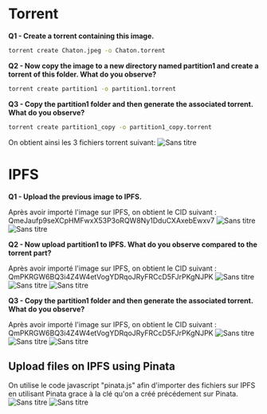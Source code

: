 # Torrent

**Q1 - Create a torrent containing this image.**
   ```bash
   torrent create Chaton.jpeg -o Chaton.torrent
   ```

**Q2 - Now copy the image to a new directory named partition1 and create a torrent of this folder. What do you observe?**
   ```bash
   torrent create partition1 -o partition1.torrent
   ```

**Q3 - Copy the partition1 folder and then generate the associated torrent. What do you observe?**
   ```bash
   torrent create partition1_copy -o partition1_copy.torrent
   ```

On obtient ainsi les 3 fichiers torrent suivant:
![Sans titre](https://github.com/Theobse/Theo_Besse_CDOF1-Workshop2/assets/116637028/97495c76-d1ef-4300-bfdf-bf8e8d8ca09d)

# IPFS

**Q1 - Upload the previous image to IPFS.**

Après avoir importé l'image sur IPFS, on obtient le CID suivant : QmeJaufp9seXCpHMFwxX53P3oRQW8Ny1DduCXAxebEwxv7
![Sans titre](https://github.com/Theobse/Theo_Besse_CDOF1-Workshop2/assets/116637028/993ab4e1-a46e-4078-9499-cd8a32f4bf93)
![Sans titre](https://github.com/Theobse/Theo_Besse_CDOF1-Workshop2/assets/116637028/8b245002-cc39-4ec9-9f14-17a5504d96f3)

**Q2 - Now upload partition1 to IPFS. What do you observe compared to the torrent part?**

Après avoir importé l'image sur IPFS, on obtient le CID suivant : QmPKRGW6BQ3i4Z4W4etVogYDRqoJRyFRCcD5FJrPKgNJPK
![Sans titre](https://github.com/Theobse/Theo_Besse_CDOF1-Workshop2/assets/116637028/f034e986-dfe2-4f77-9ea7-21f2e6b9132a)
![Sans titre](https://github.com/Theobse/Theo_Besse_CDOF1-Workshop2/assets/116637028/c82e0ed8-2e39-4d06-af65-835b76e79963)
![Sans titre](https://github.com/Theobse/Theo_Besse_CDOF1-Workshop2/assets/116637028/837c931a-e1c1-4182-bc51-19720d068ea2)

**Q3 - Copy the partition1 folder and then generate the associated torrent. What do you observe?**

Après avoir importé l'image sur IPFS, on obtient le CID suivant : QmPKRGW6BQ3i4Z4W4etVogYDRqoJRyFRCcD5FJrPKgNJPK
![Sans titre](https://github.com/Theobse/Theo_Besse_CDOF1-Workshop2/assets/116637028/f4073e6e-4042-42ba-a05d-31d177bfca1b)
![Sans titre](https://github.com/Theobse/Theo_Besse_CDOF1-Workshop2/assets/116637028/e55f79f9-d72a-4a95-b990-0f3e7700672c)
![Sans titre](https://github.com/Theobse/Theo_Besse_CDOF1-Workshop2/assets/116637028/5479b3a6-b2b2-4163-8014-8e92c7271a52)

## Upload files on IPFS using Pinata

On utilise le code javascript "pinata.js" afin d'importer des fichiers sur IPFS en utilisant Pinata grace à la clé qu'on a créé précédement sur Pinata.
![Sans titre](https://github.com/Theobse/Theo_Besse_CDOF1-Workshop2/assets/116637028/debee51b-9cb6-4757-9a39-1f4620c9617d)
![Sans titre](https://github.com/Theobse/Theo_Besse_CDOF1-Workshop2/assets/116637028/c3087063-d413-4476-8ca1-412dc33ff6cb)

